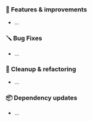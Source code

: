 ### 🚀 Features & improvements

- ...
### 🪛 Bug Fixes

- ...

### 🧽 Cleanup & refactoring

- ...

### 📦 Dependency updates

- ...